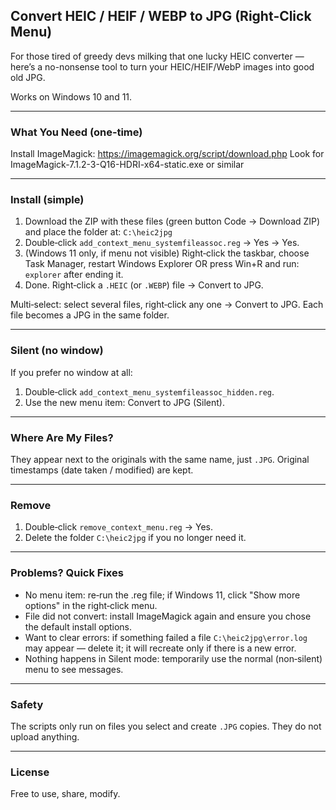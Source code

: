 ## Convert HEIC / HEIF / WEBP to JPG (Right‑Click Menu)

For those tired of greedy devs milking that one lucky HEIC converter — here’s a no-nonsense tool to turn your HEIC/HEIF/WebP images into good old JPG.

Works on Windows 10 and 11.

---

### What You Need (one‑time)
Install ImageMagick: https://imagemagick.org/script/download.php
Look for ImageMagick-7.1.2-3-Q16-HDRI-x64-static.exe or similar

---

### Install (simple)
1. Download the ZIP with these files (green button Code -> Download  ZIP) and place the folder at: `C:\heic2jpg`
2. Double‑click `add_context_menu_systemfileassoc.reg` → Yes → Yes.
3. (Windows 11 only, if menu not visible) Right‑click the taskbar, choose Task Manager, restart Windows Explorer OR press Win+R and run: `explorer` after ending it.
4. Done. Right‑click a `.HEIC` (or `.WEBP`) file → Convert to JPG.

Multi‑select: select several files, right‑click any one → Convert to JPG. Each file becomes a JPG in the same folder.

---

### Silent (no window)
If you prefer no window at all:
1. Double‑click `add_context_menu_systemfileassoc_hidden.reg`.
2. Use the new menu item: Convert to JPG (Silent).

---

### Where Are My Files?
They appear next to the originals with the same name, just `.JPG`.
Original timestamps (date taken / modified) are kept.

---

### Remove
1. Double‑click `remove_context_menu.reg` → Yes.
2. Delete the folder `C:\heic2jpg` if you no longer need it.

---

### Problems? Quick Fixes
- No menu item: re‑run the .reg file; if Windows 11, click "Show more options" in the right‑click menu.
- File did not convert: install ImageMagick again and ensure you chose the default install options.
- Want to clear errors: if something failed a file `C:\heic2jpg\error.log` may appear — delete it; it will recreate only if there is a new error.
- Nothing happens in Silent mode: temporarily use the normal (non‑silent) menu to see messages.

---

### Safety
The scripts only run on files you select and create `.JPG` copies. They do not upload anything.

---

### License
Free to use, share, modify.
